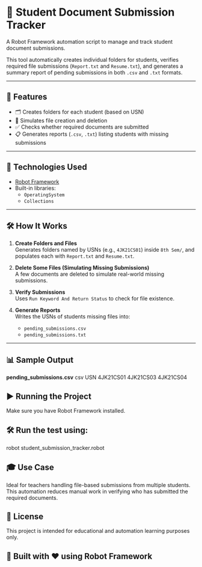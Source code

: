 # 📁 Student Document Submission Tracker

A Robot Framework automation script to manage and track student document submissions.

This tool automatically creates individual folders for students, verifies required file submissions (`Report.txt` and `Resume.txt`), and generates a summary report of pending submissions in both `.csv` and `.txt` formats.

---

## 🚀 Features

- 🗂️ Creates folders for each student (based on USN)
- 📄 Simulates file creation and deletion
- ✅ Checks whether required documents are submitted
- 📋 Generates reports (`.csv`, `.txt`) listing students with missing submissions

---


## 🧰 Technologies Used

- [Robot Framework](https://robotframework.org/)
- Built-in libraries:
  - `OperatingSystem`
  - `Collections`

---

## 🛠️ How It Works

1. **Create Folders and Files**  
   Generates folders named by USNs (e.g., `4JK21CS01`) inside `8th Sem/`, and populates each with `Report.txt` and `Resume.txt`.

2. **Delete Some Files (Simulating Missing Submissions)**  
   A few documents are deleted to simulate real-world missing submissions.

3. **Verify Submissions**  
   Uses `Run Keyword And Return Status` to check for file existence.

4. **Generate Reports**  
   Writes the USNs of students missing files into:
   - `pending_submissions.csv`
   - `pending_submissions.txt`

---

## 📊 Sample Output

**pending_submissions.csv**
  csv
  USN
  4JK21CS01
  4JK21CS03
  4JK21CS04

## ▶️ Running the Project
Make sure you have Robot Framework installed.

##  🛠️ Run the test using:
robot student_submission_tracker.robot

   
## 🎓 Use Case
Ideal for teachers handling file-based submissions from multiple students.
This automation reduces manual work in verifying who has submitted the required documents.

## 📄 License
This project is intended for educational and automation learning purposes only.


##  🧪 Built with ❤️ using Robot Framework
